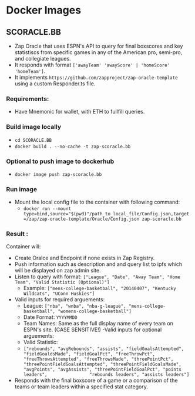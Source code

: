 # Docker Images
## SCORACLE.BB
- Zap Oracle that uses ESPN's API to query for final boxscores and key statistiscs from specific games in any of the American pro, semi-pro, and collegiate leagues.
- It responds with format `['awayTeam' 'awayScore' | 'homeScore' 'homeTeam']`.
- It implements `https://github.com/zapproject/zap-oracle-template` using a custom Responder.ts file.
### Requirements: 
- Have Mnemonic for wallet, with ETH to fullfill queries.
### Build image locally
- `cd SCORACLE.BB`
- `docker build . --no-cache -t zap-scoracle.bb`
### Optional to push image to dockerhub
- `docker image push zap-scoracle.bb`
### Run image
- Mount the local config file to the container with following command: 
    + `docker run --mount type=bind,source="$(pwd)"/path_to_local_file/Config.json,target=/zap/zap-oracle-template/Oracle/Config.json zap-scoracle.bb`
### Result :
Container will:  
- Create Oralce and Endpoint if none exists in Zap Registry.
- Push information such as description and and query list to ipfs which will be displayed on zap admin site.
- Listen to query with format: `["League", "Date", "Away Team", "Home Team", "Valid Statistic (Optional)"]`
    + Example: `["mens-college-basketball", "20140407", "Kentucky Wildcats", "UConn Huskies"]`
- Valid inputs for required arguements:
    + League: `["nba", "wnba", "nba-g-league", "mens-college-basketball", "womens-college-basketball"]`
    + Date Format: `YYYYMMDD`
    + Team Names: Same as the full display name of every team on ESPN's site. (CASE SENSITIVE!)
-Valid inputs for optional arguements:
    + Valid Statistic: 
    + ```["rebounds", "avgRebounds", "assists", "fieldGoalsAttempted", "fieldGoaldsMade", "fieldGoalPct", "freeThrowPct", "freeThrowsAttempted", "freeThrowsMade", "threePointPct", "threePointFieldGoalsAttempted", "threePointFieldGoalsMade", "avgPoints", "avgAssists", "threePointFieldGoalPct", "points leaders",                "rebounds leaders", "assists leaders"]```
- Responds with the final boxscore of a game or a comparison of the teams or team leaders within a specified stat category.
